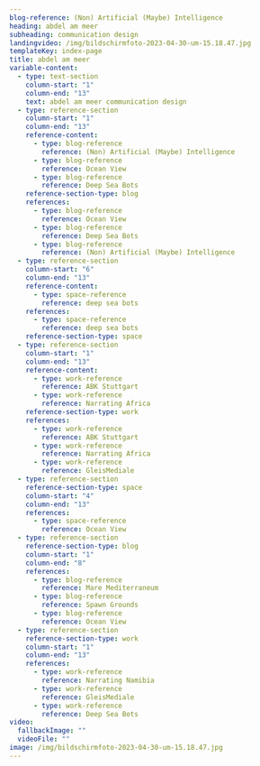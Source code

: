```yaml
---
blog-reference: (Non) Artificial (Maybe) Intelligence
heading: abdel am meer
subheading: communication design
landingvideo: /img/bildschirmfoto-2023-04-30-um-15.18.47.jpg
templateKey: index-page
title: abdel am meer
variable-content:
  - type: text-section
    column-start: "1"
    column-end: "13"
    text: a﻿bdel am meer communication design
  - type: reference-section
    column-start: "1"
    column-end: "13"
    reference-content:
      - type: blog-reference
        reference: (Non) Artificial (Maybe) Intelligence
      - type: blog-reference
        reference: Ocean View
      - type: blog-reference
        reference: Deep Sea Bots
    reference-section-type: blog
    references:
      - type: blog-reference
        reference: Ocean View
      - type: blog-reference
        reference: Deep Sea Bots
      - type: blog-reference
        reference: (Non) Artificial (Maybe) Intelligence
  - type: reference-section
    column-start: "6"
    column-end: "13"
    reference-content:
      - type: space-reference
        reference: deep sea bots
    references:
      - type: space-reference
        reference: deep sea bots
    reference-section-type: space
  - type: reference-section
    column-start: "1"
    column-end: "13"
    reference-content:
      - type: work-reference
        reference: ABK Stuttgart
      - type: work-reference
        reference: Narrating Africa
    reference-section-type: work
    references:
      - type: work-reference
        reference: ABK Stuttgart
      - type: work-reference
        reference: Narrating Africa
      - type: work-reference
        reference: GleisMediale
  - type: reference-section
    reference-section-type: space
    column-start: "4"
    column-end: "13"
    references:
      - type: space-reference
        reference: Ocean View
  - type: reference-section
    reference-section-type: blog
    column-start: "1"
    column-end: "8"
    references:
      - type: blog-reference
        reference: Mare Mediterraneum
      - type: blog-reference
        reference: Spawn Grounds
      - type: blog-reference
        reference: Ocean View
  - type: reference-section
    reference-section-type: work
    column-start: "1"
    column-end: "13"
    references:
      - type: work-reference
        reference: Narrating Namibia
      - type: work-reference
        reference: GleisMediale
      - type: work-reference
        reference: Deep Sea Bots
video:
  fallbackImage: ""
  videoFile: ""
image: /img/bildschirmfoto-2023-04-30-um-15.18.47.jpg
---
```

